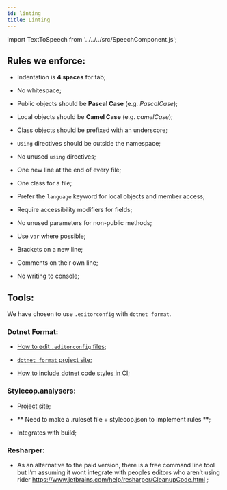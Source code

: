```yaml
---
id: linting
title: Linting
---
```


import TextToSpeech from '../../../src/SpeechComponent.js';

<TextToSpeech>

## Rules we enforce:

- Indentation is **4 spaces** for tab;

- No whitespace;

- Public objects should be **Pascal Case** (e.g. _PascalCase_);

- Local objects should be **Camel Case** (e.g. _camelCase_);

- Class objects should be prefixed with an underscore;

- `Using` directives should be outside the namespace;

- No unused `using` directives;

- One new line at the end of every file;

- One class for a file;

- Prefer the `language` keyword for local objects and member access;

- Require accessibility modifiers for fields;

- No unused parameters for non-public methods;

- Use `var` where possible;

- Brackets on a new line;

- Comments on their own line;

- No writing to console;

## Tools:

We have chosen to use `.editorconfig` with `dotnet format`.

### Dotnet Format:

- [How to edit `.editorconfig` files](https://docs.microsoft.com/en-us/visualstudio/ide/editorconfig-language-conventions?view=vs-2019);

- [`dotnet format` project site](https://github.com/dotnet/format);

- [How to include dotnet code styles in CI](https://www.meziantou.net/enforce-dotnet-code-style-in-ci-with-dotnet-format.html  );

### Stylecop.analysers:

- [Project site](https://github.com/DotNetAnalyzers/StyleCopAnalyzers);

- ** Need to make a .ruleset file + stylecop.json to implement rules **;

- Integrates with build;

### Resharper:

- As an alternative to the paid version, there is a free command line tool but I’m assuming it wont integrate with peoples editors who aren’t using rider https://www.jetbrains.com/help/resharper/CleanupCode.html ;

</TextToSpeech>